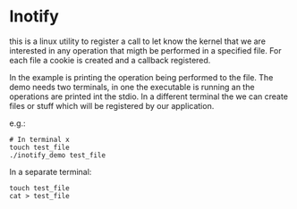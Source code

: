 # Inotify

this is a linux utility to register a call to let know the kernel that we are
interested in any operation that migth be performed in a specified file.
For each file a cookie is created and a callback registered.

In the example is printing the operation being performed to the file. The demo
needs two terminals, in one the executable is running an the operations are 
printed int the stdio. In a different terminal the we can create files or stuff
which will be registered by our application.

e.g.:
```
# In terminal x
touch test_file
./inotify_demo test_file
```

In a separate terminal:

```
touch test_file
cat > test_file

```

